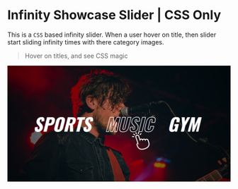 # Infinity Showcase Slider | CSS Only

This is a `CSS` based infinity slider. When a user hover on title, then slider start sliding infinity times with there category images.

> Hover on titles, and see CSS magic

[![Infinity Showcase Slider](./assets/images/og/og-image.jpg?raw=true "Infinity Showcase Slider")](https://infinity-showcase-slider.netlify.app/)